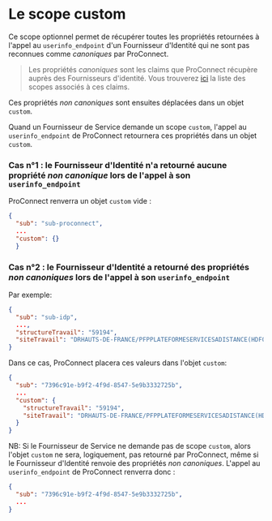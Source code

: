 # Le scope custom

Ce scope optionnel permet de récupérer toutes les propriétés retournées à l'appel au `userinfo_endpoint` d'un Fournisseur d'Identité qui ne sont pas reconnues comme *canoniques* par ProConnect.

> Les propriétés *canoniques* sont les claims que ProConnect récupère auprès des Fournisseurs d'identité. Vous trouverez [ici](../doc_fi/configuration.md#configurer-les-scopes) la liste des scopes associés à ces claims.

Ces propriétés *non canoniques* sont ensuites déplacées dans un objet `custom`.

Quand un Fournisseur de Service demande un scope `custom`, l'appel au `userinfo_endpoint` de ProConnect retournera ces propriétés dans un objet `custom`.

### Cas n°1 : le Fournisseur d'Identité n'a retourné aucune propriété *non canonique* lors de l'appel à son `userinfo_endpoint`

ProConnect renverra un objet `custom` vide :

```json
{
  "sub": "sub-proconnect",
  ...
  "custom": {}
  }

```

### Cas n°2 : le Fournisseur d'Identité a retourné des propriétés *non canoniques* lors de l'appel à son `userinfo_endpoint`

Par exemple:

```json
{
  "sub": "sub-idp",
  ...,
  "structureTravail": "59194",
  "siteTravail": "DRHAUTS-DE-FRANCE/PFPPLATEFORMESERVICESADISTANCE(HDF0262005733)"
}
```

Dans ce cas, ProConnect placera ces valeurs dans l'objet `custom`:

```json
{
  "sub": "7396c91e-b9f2-4f9d-8547-5e9b3332725b",
  ...
  "custom": {
    "structureTravail": "59194",
    "siteTravail": "DRHAUTS-DE-FRANCE/PFPPLATEFORMESERVICESADISTANCE(HDF0262005733)"
  }
}

```

NB: Si le Fournisseur de Service ne demande pas de scope `custom`, alors l'objet `custom` ne sera, logiquement, pas retourné par ProConnect, même si le Fournisseur d'Identité renvoie des propriétés *non canoniques*. L'appel au `userinfo_endpoint` de ProConnect renverra donc :

```json
{
  "sub": "7396c91e-b9f2-4f9d-8547-5e9b3332725b",
  ...
}

```
